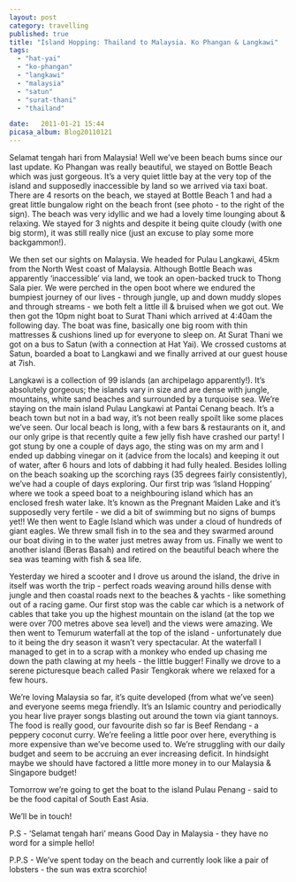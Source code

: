 ```yaml
---
layout: post
category: travelling
published: true
title: "Island Hopping: Thailand to Malaysia. Ko Phangan & Langkawi"
tags: 
  - "hat-yai"
  - "ko-phangan"
  - "langkawi"
  - "malaysia"
  - "satun"
  - "surat-thani"
  - "thailand"

date:   2011-01-21 15:44
picasa_album: Blog20110121
---
```

Selamat tengah hari from Malaysia! Well we’ve been beach bums since our last update. Ko Phangan was really beautiful, we stayed on Bottle Beach which was just gorgeous. It’s a very quiet little bay at the very top of the island and supposedly inaccessible by land so we arrived via taxi boat. There are 4 resorts on the beach, we stayed at Bottle Beach 1 and had a great little bungalow right on the beach front (see photo - to the right of the sign). The beach was very idyllic and we had a lovely time lounging about & relaxing. We stayed for 3 nights and despite it being quite cloudy (with one big storm), it was still really nice (just an excuse to play some more backgammon!).

We then set our sights on Malaysia. We headed for Pulau Langkawi, 45km from the North West coast of Malaysia. Although Bottle Beach was apparently ‘inaccessible’ via land, we took an open-backed truck to Thong Sala pier. We were perched in the open boot where we endured the bumpiest journey of our lives - through jungle, up and down muddy slopes and through streams - we both felt a little ill & bruised when we got out. We then got the 10pm night boat to Surat Thani which arrived at 4:40am the following day. The boat was fine, basically one big room with thin mattresses & cushions lined up for everyone to sleep on. At Surat Thani we got on a bus to Satun (with a connection at Hat Yai). We crossed customs at Satun, boarded a boat to Langkawi and we finally arrived at our guest house at 7ish.

Langkawi is a collection of 99 islands (an archipelago apparently!). It’s absolutely gorgeous; the islands vary in size and are dense with jungle, mountains, white sand beaches and surrounded by a turquoise sea. We’re staying on the main island Pulau Langkawi at Pantai Cenang beach. It’s a beach town but not in a bad way, it’s not been really spoilt like some places we’ve seen. Our local beach is long, with a few bars & restaurants on it, and our only gripe is that recently quite a few jelly fish have crashed our party! I got stung by one a couple of days ago, the sting was on my arm and I ended up dabbing vinegar on it (advice from the locals) and keeping it out of water, after 6 hours and lots of dabbing it had fully healed. Besides lolling on the beach soaking up the scorching rays (35 degrees fairly consistently), we’ve had a couple of days exploring. Our first trip was ‘Island Hopping’ where we took a speed boat to a neighbouring island which has an enclosed fresh water lake. It’s known as the Pregnant Maiden Lake and it’s supposedly very fertile - we did a bit of swimming but no signs of bumps yet!! We then went to Eagle Island which was under a cloud of hundreds of giant eagles. We threw small fish in to the sea and they swarmed around our boat diving in to the water just metres away from us. Finally we went to another island (Beras Basah) and retired on the beautiful beach where the sea was teaming with fish & sea life. 

Yesterday we hired a scooter and I drove us around the island, the drive in itself was worth the trip - perfect roads weaving around hills dense with jungle and then coastal roads next to the beaches & yachts - like something out of a racing game. Our first stop was the cable car which is a network of cables that take you up the highest mountain on the island (at the top we were over 700 metres above sea level) and the views were amazing. We then went to Temurum waterfall at the top of the island - unfortunately due to it being the dry season it wasn’t very spectacular. At the waterfall I managed to get in to a scrap with a monkey who ended up chasing me down the path clawing at my heels - the little bugger! Finally we drove to a serene picturesque beach called Pasir Tengkorak where we relaxed for a few hours.

We’re loving Malaysia so far, it’s quite developed (from what we’ve seen) and everyone seems mega friendly. It’s an Islamic country and periodically you hear live prayer songs blasting out around the town via giant tannoys. The food is really good, our favourite dish so far is Beef Rendang - a peppery coconut curry. We’re feeling a little poor over here, everything is more expensive than we’ve become used to. We’re struggling with our daily budget and seem to be accruing an ever increasing deficit. In hindsight maybe we should have factored a little more money in to our Malaysia & Singapore budget! 

Tomorrow we’re going to get the boat to the island Pulau Penang - said to be the food capital of South East Asia. 

We’ll be in touch!

P.S - ‘Selamat tengah hari’ means Good Day in Malaysia - they have no word for a simple hello!

P.P.S - We’ve spent today on the beach and currently look like a pair of lobsters - the sun was extra scorchio!
